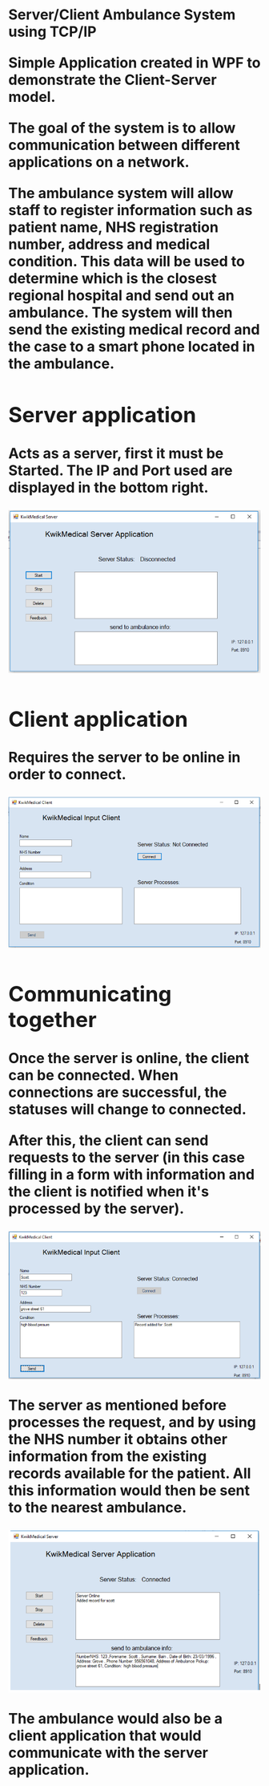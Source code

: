 <h1>Server/Client Ambulance System using TCP/IP<h/1>

Simple Application created in WPF to demonstrate the Client-Server model.

The goal of the system is to allow communication between different applications on a network.

The ambulance system will allow staff to register information such as patient name, NHS registration number, address and medical condition. This data will be used to determine which is the closest regional hospital and send out an ambulance. The system will then send the existing medical record and the case to a smart phone located in the ambulance.

<h2>Server application</h2>

Acts as a server, first it must be Started. The IP and Port used are displayed in the bottom right.

<img src="images/serverOff.PNG">

<h2>Client application</h2>

Requires the server to be online in order to connect.

<img src="images/clientOff.PNG"> 


<h2>Communicating together</h2>

Once the server is online, the client can be connected. When connections are successful, the statuses will change to connected.

After this, the client can send requests to the server (in this case filling in a form with information and the client is notified when it's processed by the server). 


<img src="images/CommunicationClient.PNG">



The server as mentioned before processes the request, and by using the NHS number it obtains other information from the existing records available for the patient. All this information would then be sent to the nearest ambulance.



<img src="images/CommunicationServer.PNG"> 


The ambulance would also be a client application that would communicate with the server application.



